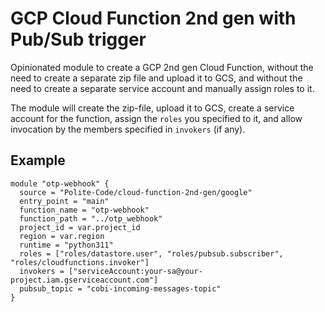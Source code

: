 # GCP Cloud Function 2nd gen with Pub/Sub trigger

Opinionated module to create a GCP 2nd gen Cloud Function, without  the need to create a separate zip file and
upload it to GCS, and without the need to create a separate service account and manually assign roles to it.

The module will create  the zip-file, upload it to GCS, create a service account for the function, assign the `roles` you specified to it,
and allow invocation by the members specified in `invokers` (if any). 


## Example

```HCL
module "otp-webhook" {
  source = "Polite-Code/cloud-function-2nd-gen/google"
  entry_point = "main"
  function_name = "otp-webhook"
  function_path = "../otp_webhook"
  project_id = var.project_id
  region = var.region
  runtime = "python311"
  roles = ["roles/datastore.user", "roles/pubsub.subscriber", "roles/cloudfunctions.invoker"]
  invokers = ["serviceAccount:your-sa@your-project.iam.gserviceaccount.com"]
  pubsub_topic = "cobi-incoming-messages-topic"
}
```

